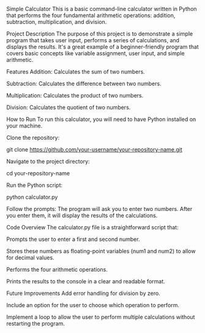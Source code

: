 Simple Calculator
This is a basic command-line calculator written in Python that performs the four fundamental arithmetic operations: addition, subtraction, multiplication, and division.

Project Description
The purpose of this project is to demonstrate a simple program that takes user input, performs a series of calculations, and displays the results. It's a great example of a beginner-friendly program that covers basic concepts like variable assignment, user input, and simple arithmetic.

Features
Addition: Calculates the sum of two numbers.

Subtraction: Calculates the difference between two numbers.

Multiplication: Calculates the product of two numbers.

Division: Calculates the quotient of two numbers.

How to Run
To run this calculator, you will need to have Python installed on your machine.

Clone the repository:

git clone https://github.com/your-username/your-repository-name.git

Navigate to the project directory:

cd your-repository-name

Run the Python script:

python calculator.py

Follow the prompts: The program will ask you to enter two numbers. After you enter them, it will display the results of the calculations.

Code Overview
The calculator.py file is a straightforward script that:

Prompts the user to enter a first and second number.

Stores these numbers as floating-point variables (num1 and num2) to allow for decimal values.

Performs the four arithmetic operations.

Prints the results to the console in a clear and readable format.

Future Improvements
Add error handling for division by zero.

Include an option for the user to choose which operation to perform.

Implement a loop to allow the user to perform multiple calculations without restarting the program.

